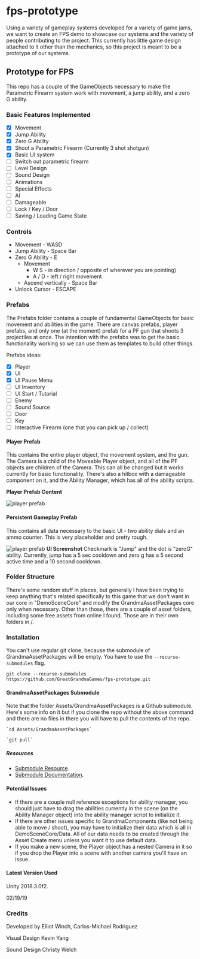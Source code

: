 # fps-prototype
Using a variety of gameplay systems developed for a variety of game jams, we want to create an FPS demo to showcase our systems and the variety of people contributing to the project. This currently has little game design attached to it other than the mechanics, so this project is meant to be a prototype of our systems.

## Prototype for FPS
This repo has a couple of the GameObjects necessary to make the Parametric Firearm system work with movement, a jump ability, and a zero G ability.

### Basic Features Implemented
- [x] Movement
- [x] Jump Ability
- [x] Zero G Ability
- [x] Shoot a Parametric Firearm (Currently 3 shot shotgun)
- [x] Basic UI system
- [ ] Switch out parametric firearm
- [ ] Level Design
- [ ] Sound Design
- [ ] Animations
- [ ] Special Effects
- [ ] AI
- [ ] Damageable
- [ ] Lock / Key / Door
- [ ] Saving / Loading Game State

### Controls
- Movement - WASD
- Jump Ability - Space Bar
- Zero G Ability - E
   - Movement
     - W S - in direction / opposite of wherever you are pointing)
     - A / D - left / right movement
   - Ascend vertically - Space Bar
- Unlock Cursor - ESCAPE

### Prefabs
The Prefabs folder contains a couple of fundamental GameObjects for basic movement and abilities in the game. There are canvas prefabs, player prefabs, and only one (at the moment) prefab for a PF gun that shoots 3 projectiles at once. The intention with the prefabs was to get the basic functionality working so we can use them as templates to build other things. 

Prefabs ideas:
- [x] Player
- [x] UI
- [x] UI Pause Menu
- [ ] UI Inventory
- [ ] UI Start / Tutorial
- [ ] Enemy
- [ ] Sound Source
- [ ] Door
- [ ] Key
- [ ] Interactive Firearm (one that you can pick up / collect)

#### Player Prefab
This contains the entire player object, the movement system, and the gun. The Camera is a child of the Moveable Player object, and all of the PF objects are children of the Camera. This can all be changed but it works currently for basic functionality. There's also a hitbox with a damageable component on it, and the Ability Manager, which has all of the ability scripts.

**Player Prefab Content**

![player prefab](https://user-images.githubusercontent.com/25305809/53062278-4f2f2180-348e-11e9-8a87-4c585f7d66d8.png)

#### Persistent Gameplay Prefab
This contains all data necessary to the basic UI - two ability dials and an ammo counter. This is very placeholder and pretty rough.

![player prefab](https://user-images.githubusercontent.com/25305809/53062287-56eec600-348e-11e9-8124-c5b9cc905bdd.png)
**UI Screenshot**
Checkmark is "Jump" and the dot is "zeroG" ability. Currently, jump has a 5 sec cooldown and zero g has a 5 second active time and a 10 second cooldown.

### Folder Structure
There's some random stuff in places, but generally I have been trying to keep anything that's related specifically to this game that we don't want in our core in "DemoSceneCore" and modify the GrandmaAssetPackages core only when necessary. Other than those, there are a couple of asset folders, including some free assets from online I found. Those are in their own folders in /.

### Installation
You can't use regular git clone, because the submodule of GrandmaAssetPackages will be empty. You have to use the `--recurse-submodules` flag.

   `git clone --recurse-submodules https://github.com/GreatGrandmaGames/fps-prototype.git`

#### GrandmaAssetPackages Submodule
Note that the folder Assets/GrandmaAssetPackages is a Github submodule. Here's some info on it but if you clone the repo without the above command and there are no files in there you will have to pull the contents of the repo.

    `cd Assets/GrandmaAssetPackages`

    `git pull`

##### Resources
- [Submodule Resource](https://gist.github.com/gitaarik/8735255).
- [Submodule Documentation](https://git-scm.com/book/en/v2/Git-Tools-Submodules).

#### Potential Issues
- If there are a couple null reference exceptions for ability manager, you should just have to drag the abilities currently in the scene (on the Ability Manager object) into the ability manager script to initialize it. 
- If there are other issues specific to GrandmaComponents (like not being able to move / shoot), you may have to initialize their data which is all in DemoSceneCore/Data. All of our data needs to be created through the Asset Create menu unless you want it to use default data.
- If you make a new scene, the Player object has a nested Camera in it so if you drop the Player into a scene with another camera you'll have an issue.

#### Latest Version Used
Unity 2018.3.0f2. 

02/19/19

### Credits
Developed by Elliot Winch, Carlos-Michael Rodriguez

Visual Design Kevin Yang

Sound Design Christy Welch
